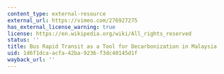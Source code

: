 ```yaml
---
content_type: external-resource
external_url: https://vimeo.com/276927275
has_external_license_warning: true
license: https://en.wikipedia.org/wiki/All_rights_reserved
status: ''
title: Bus Rapid Transit as a Tool for Decarbonization in Malaysia
uid: 1d6f1dca-acfa-42ba-9236-f3dc40145d1f
wayback_url: ''
---
```

